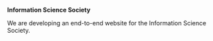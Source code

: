 **Information Science Society**

We are developing an end-to-end website for the Information Science Society.